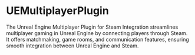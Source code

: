 # UEMultiplayerPlugin
The Unreal Engine Multiplayer Plugin for Steam Integration streamlines multiplayer gaming in Unreal Engine by connecting players through Steam. It offers matchmaking, game rooms, and communication features, ensuring smooth integration between Unreal Engine and Steam.
